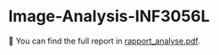 # Image-Analysis-INF3056L

📄 You can find the full report in [rapport_analyse.pdf](rapport_analyse.pdf).

